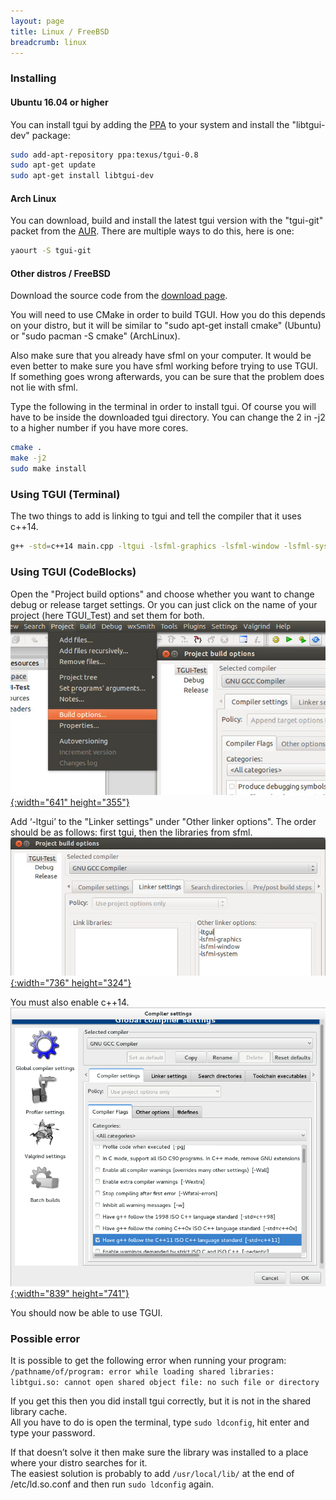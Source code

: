 ```yaml
---
layout: page
title: Linux / FreeBSD
breadcrumb: linux
---
```


### Installing

#### Ubuntu 16.04 or higher
You can install tgui by adding the [PPA](https://launchpad.net/~texus/+archive/ubuntu/tgui-0.8/) to your system and install the "libtgui-dev" package:
```bash
sudo add-apt-repository ppa:texus/tgui-0.8
sudo apt-get update
sudo apt-get install libtgui-dev
```

#### Arch Linux
You can download, build and install the latest tgui version with the "tgui-git" packet from the [AUR](https://aur.archlinux.org/packages/tgui-git/). There are multiple ways to do this, here is one:
```bash
yaourt -S tgui-git
```

#### Other distros / FreeBSD
Download the source code from the [download page](/download).

You will need to use CMake in order to build TGUI. How you do this depends on your distro, but it will be similar to "sudo apt-get install cmake" (Ubuntu) or "sudo pacman -S cmake" (ArchLinux).

Also make sure that you already have sfml on your computer. It would be even better to make sure you have sfml working before trying to use TGUI. If something goes wrong afterwards, you can be sure that the problem does not lie with sfml.

Type the following in the terminal in order to install tgui. Of course you will have to be inside the downloaded tgui directory. You can change the 2 in -j2 to a higher number if you have more cores.
```bash
cmake .
make -j2
sudo make install
```


### Using TGUI (Terminal)

The two things to add is linking to tgui and tell the compiler that it uses c++14.
```bash
g++ -std=c++14 main.cpp -ltgui -lsfml-graphics -lsfml-window -lsfml-system -o program
```


### Using TGUI (CodeBlocks)

Open the "Project build options" and choose whether you want to change debug or release target settings. Or you can just click on the name of your project (here TGUI_Test) and set them for both.  
[![CodeBlocks Project Build Options](/resources/LinuxCodeBlocksProjectBuildOptions.jpg){:width="641" height="355"}](/resources/LinuxCodeBlocksProjectBuildOptions.jpg)

Add ‘-ltgui’ to the "Linker settings" under "Other linker options". The order should be as follows: first tgui, then the libraries from sfml.  
[![CodeBlocks Linker Settings](/resources/LinuxCodeBlocksProjectBuildOptionsLinkerSettings.jpg){:width="736" height="324"}](/resources/LinuxCodeBlocksProjectBuildOptionsLinkerSettings.jpg)

You must also enable c++14.  
[![CodeBlocks Compiler Flags](/resources/LinuxCodeBlocksProjectCompilerFlags.png){:width="839" height="741"}](/resources/LinuxCodeBlocksProjectCompilerFlags.png)

You should now be able to use TGUI.


### Possible error
It is possible to get the following error when running your program:  
`/pathname/of/program: error while loading shared libraries: libtgui.so: cannot open shared object file: no such file or directory`

If you get this then you did install tgui correctly, but it is not in the shared library cache.  
All you have to do is open the terminal, type `sudo ldconfig`, hit enter and type your password.

If that doesn’t solve it then make sure the library was installed to a place where your distro searches for it.  
The easiest solution is probably to add `/usr/local/lib/` at the end of /etc/ld.so.conf and then run `sudo ldconfig` again.
